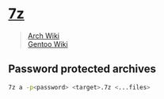 # [7z](https://www.7-zip.org/)

> [Arch Wiki](https://wiki.archlinux.org/index.php/P7zip)\
> [Gentoo Wiki](https://wiki.gentoo.org/wiki/P7zip)

## Password protected archives

```sh
7z a -p<password> <target>.7z <...files>
```
